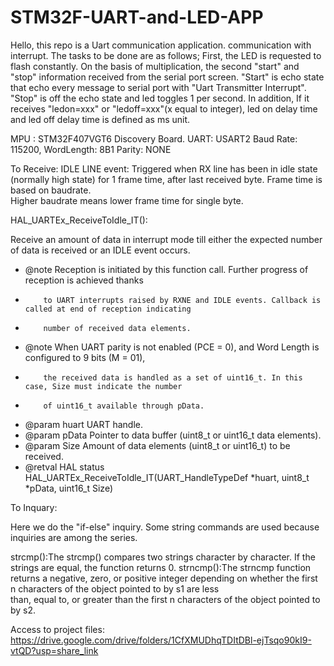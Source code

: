 # STM32F-UART-and-LED-APP

Hello, this repo is a Uart communication application. communication with interrupt. The tasks to be done are as follows; First, the LED is requested to flash constantly. On the basis of multiplication, the second "start" and "stop" information received from the serial port screen. "Start" is echo state that echo every message to serial port with "Uart Transmitter Interrupt". "Stop" is off the echo state and led toggles 1 per second. In addition, If it receives "ledon=xxx" or "ledoff=xxx"(x equal to integer), led on delay time and led off delay time is defined as ms unit.

MPU : STM32F407VGT6 Discovery Board.
UART: USART2
      Baud Rate: 115200,
      WordLength: 8B1
      Parity: NONE
      
To Receive:
  IDLE LINE event: Triggered when RX line has been in idle state (normally high state) for 1 frame time, after last received byte. Frame time is based on baudrate.    
  Higher baudrate means lower frame time for single byte.
  
  HAL_UARTEx_ReceiveToIdle_IT():
  
  Receive an amount of data in interrupt mode till either the expected number of data is received or an IDLE event occurs.
  * @note   Reception is initiated by this function call. Further progress of reception is achieved thanks
  *         to UART interrupts raised by RXNE and IDLE events. Callback is called at end of reception indicating
  *         number of received data elements.
  * @note   When UART parity is not enabled (PCE = 0), and Word Length is configured to 9 bits (M = 01),
  *         the received data is handled as a set of uint16_t. In this case, Size must indicate the number
  *         of uint16_t available through pData.
  * @param huart UART handle.
  * @param pData Pointer to data buffer (uint8_t or uint16_t data elements).
  * @param Size  Amount of data elements (uint8_t or uint16_t) to be received.
  * @retval HAL status
  HAL_UARTEx_ReceiveToIdle_IT(UART_HandleTypeDef *huart, uint8_t *pData, uint16_t Size)
  
To Inquary:
  
   Here we do the "if-else" inquiry. Some string commands are used because inquiries are among the series.
   
   strcmp():The strcmp() compares two strings character by character. If the strings are equal, the function returns 0.
   strncmp():The strncmp function returns a negative, zero, or positive integer depending on whether the first n characters of the object pointed to by s1 are less     
   than, equal to, or greater than the first n characters of the object pointed to by s2.
   
Access to project files: https://drive.google.com/drive/folders/1CfXMUDhqTDItDBl-ejTsqo90kI9-vtQD?usp=share_link    
      
  
  
